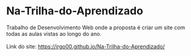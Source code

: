 # Na-Trilha-do-Aprendizado
Trabalho de Desenvolvimento Web onde a proposta é criar um site com todas as aulas vistas ao longo do ano.<br><br>
Link do site: https://irgo00.github.io/Na-Trilha-do-Aprendizado/
